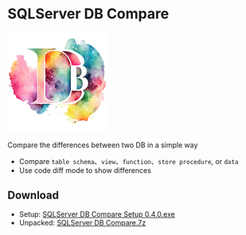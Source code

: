SQLServer DB Compare
===========================================================================


<img src="https://github.com/OscarChang0514/sqlserver-db-compare-electron/blob/main/electron/assets/db-icon.png?raw=true" width="40%" />

Compare the differences between two DB in a simple way

* Compare `table schema`、`view`、`function`、`store procedure`, or `data`
* Use code diff mode to show differences



## Download

* Setup:            [SQLServer DB Compare Setup 0.4.0.exe](https://drive.google.com/file/d/1SZD0rDzWQq4n9Bo12pLYMFyIUFIQKSY2/view?usp=sharing) 
* Unpacked:    [SQLServer DB Compare.7z](https://drive.google.com/file/d/1SZD0rDzWQq4n9Bo12pLYMFyIUFIQKSY2/view?usp=sharing) 

